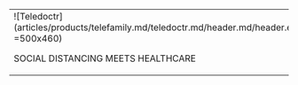 |   |
|:------|
| ![Teledoctr](articles/products/telefamily.md/teledoctr.md/header.md/header.en.png =500x460) <p>SOCIAL DISTANCING MEETS HEALTHCARE</p> |
